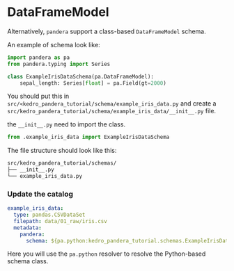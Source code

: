 # DataFrameModel

Alternatively, `pandera` support a class-based `DataFrameModel` schema.

An example of schema look like:
```python
import pandera as pa
from pandera.typing import Series

class ExampleIrisDataSchema(pa.DataFrameModel):
    sepal_length: Series[float] = pa.Field(gt=2000)

```

You should put this in `src/<kedro_pandera_tutorial/schema/example_iris_data.py` and create a `src/kedro_pandera_tutorial/schema/example_iris_data/__init__.py` file.

the `__init__.py` need to import the class.

```python
from .example_iris_data import ExampleIrisDataSchema
```

The file structure should look like this:
```bash
src/kedro_pandera_tutorial/schemas/
├── __init__.py
└── example_iris_data.py
```

### Update the catalog
```yaml
example_iris_data:
  type: pandas.CSVDataSet
  filepath: data/01_raw/iris.csv
  metadata:
    pandera:
      schema: ${pa.python:kedro_pandera_tutorial.schemas.ExampleIrisDataSchema}
```

Here you will use the `pa.python` resolver to resolve the Python-based schema class.